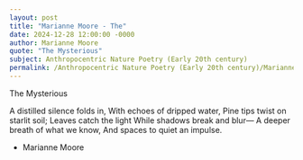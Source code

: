 ```yaml
---
layout: post
title: "Marianne Moore - The"
date: 2024-12-28 12:00:00 -0000
author: Marianne Moore
quote: "The Mysterious"
subject: Anthropocentric Nature Poetry (Early 20th century)
permalink: /Anthropocentric Nature Poetry (Early 20th century)/Marianne Moore/Marianne Moore - The
---
```


The Mysterious

A distilled silence folds in,
With echoes of dripped water,
Pine tips twist on starlit soil;
Leaves catch the light
While shadows break and blur—
A deeper breath of what we know,
And spaces to quiet an impulse.


- Marianne Moore
